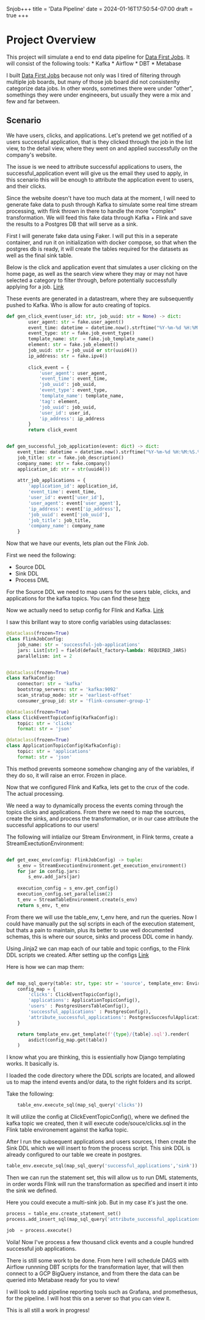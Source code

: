 Snjob+++
title = 'Data Pipeline'
date = 2024-01-16T17:50:54-07:00
draft = true
+++


# Project Overview
This project will simulate a end to end data pipeline for [Data First Jobs](www.datafirstjobs.com). It will consist of the following tools:
    * Kafka
    * Airflow
    * DBT
    * Metabase


I built [Data First Jobs](www.datafirstjobs.com) because not only was I tired of filtering through multiple job boards, but many of those job board did not consistenlty categorize data jobs. In other words, sometimes there were under "other", somethings they were under engineeers, but usually they were a mix and few and far between.

## Scenario
We have users, clicks, and applications. Let's pretend we get notified of a users successful application, that is they clicked through the job in the list view, to the detail view, where they went on and applied successfully on the company's website.

The issue is we need to attribute successful applications to users, the successful_application event will give us the email they used to apply, in this scenario this will be enough to attribute the application event to users, and their clicks.

Since the website doesn't have too much data at the moment, I will need to generate fake data to push through Kafka to simulate some real time stream processing, with flink thrown in there to handle the more "complex" transformation. We will feed this fake data through Kafka + Flink and save the results to a Postgres DB that will serve as a sink.

First I will generate fake data using Faker. I will put this in a seperate container, and run it on initialization with docker compose, so that when the postgres db is ready, it will create the tables required for the datasets as well as the final sink table.

Below is the click and application event that simulates a user clicking on the home page, as well as the search view where they may or may not have selected a category to filter through, before potentially successfully applying for a job. [Link](https://github.com/Dematom1/data_server/blob/Master/containers/fake_data/gen_fake_data.py)

These events are generated in a datastream, where they are subsequently pushed to Kafka. Who is allow for auto creating of topics.

```python
def gen_click_event(user_id: str, job_uuid: str = None) -> dict:
        user_agent: str = fake.user_agent()
        event_time: datetime = datetime.now().strftime("%Y-%m-%d %H:%M:%S.%f")[:-3]
        event_type: str = fake.job_event_type()
        template_name: str  = fake.job_template_name()
        element: str = fake.job_element()
        job_uuid: str = job_uuid or str(uuid4())
        ip_address: str = fake.ipv4()
        
        click_event = {
            'user_agent': user_agent,
            'event_time': event_time,
            'job_uuid': job_uuid,
            'event_type': event_type,
            'template_name': template_name,
            'tag': element,
            'job_uuid': job_uuid,
            'user_id': user_id,
            'ip_address': ip_address
        }
        return click_event


def gen_successful_job_application(event: dict) -> dict:
    event_time: datetime = datetime.now().strftime("%Y-%m-%d %H:%M:%S.%f")[:-3]
    job_title: str = fake.job_description()
    company_name: str = fake.company()
    application_id: str = str(uuid4())
    
    attr_job_applications = {
        'application_id': application_id,
        'event_time': event_time,
        'user_id': event['user_id'],
        'user_agent': event['user_agent'],
        'ip_address': event['ip_address'],
        'job_uuid': event['job_uuid'],
        'job_title': job_title,
        'company_name': company_name
    }
```

Now that we have our events, lets plan out the Flink Job.

First we need the following:
* Source DDL
* Sink DDL
* Process DML

For the Source DDL we need to map users for the users table, clicks, and applications for the kafka topics. You can find these [here](https://github.com/Dematom1/data_server/tree/Master/code/source)

Now we actually need to setup config for Flink and Kafka. [Link](https://github.com/Dematom1/data_server/blob/Master/code/attribute_successful_applications.py)

I saw this brillant way to store config variables using dataclasses:


```python
@dataclass(frozen=True)
class FlinkJobConfig:
    job_name: str = 'successful-job-applications'
    jars: List[str] = field(default_factory=lambda: REQUIRED_JARS)
    parallelism: int = 2


@dataclass(frozen=True)
class KafkaConfig:
    connector: str = 'kafka'
    bootstrap_servers: str = 'kafka:9092'
    scan_stratup_mode: str = 'earliest-offset'
    consumer_group_id: str = 'flink-consumer-group-1'

@dataclass(frozen=True)
class ClickEventTopicConfig(KafkaConfig):
    topic: str = 'clicks'
    format: str = 'json'

@dataclass(frozen=True)
class ApplicationTopicConfig(KafkaConfig):
    topic: str = 'applications'
    format: str = 'json'

```

This method prevents someone somehow changing any of the variables, if they do so, it will raise an error. Frozen in place.

Now that we configured Flink and Kafka, lets get to the crux of the code. The actual processing.

We need a way to dynamically process the events coming through the topics clicks and applications. From there we need to map the sources, create the sinks, and process the transformation, or in our case attribute the successful applications to our users!

The following will intialize our Stream Environment, in Flink terms, create a StreamExectutionEnvironment:
```python

def get_exec_env(config: FlinkJobConfig) -> tuple:
    s_env = StreamExecutionEnvironment.get_execution_environment()
    for jar in config.jars:
        s_env.add_jars(jar)
    
    execution_config = s_env.get_config()
    execution_config.set_parallelism(2)
    t_env = StreamTableEnvironment.create(s_env)
    return s_env, t_env
```

From there we will use the table_env, t_env here, and run the queries. 
Now I could have manually put the sql scripts in each of the execution statement, but thats a pain to maintain, plus its better to use well documented schemas, this is where our source, sinks and process DDL come in handy.

Using Jinja2 we can map each of our table and topic configs, to the Flink DDL scripts we created. After setting up the configs [Link](https://github.com/Dematom1/data_server/blob/Master/code/attribute_successful_applications.py)

Here is how we can map them:
```python

def map_sql_query(table: str, type: str = 'source', template_env: Environment = Environment(loader=FileSystemLoader('code/'))) -> str:
    config_map = {
        'clicks': ClickEventTopicConfig(),
        'applications': ApplicationTopicConfig(),
        'users' : PostgresUsersTableConfig(),
        'successful_applications' : PostgresConfig(),
        'attribute_successful_applications': PostgresSuccesfulApplicationsTableConfig()
    }

    return template_env.get_template(f'{type}/{table}.sql').render(
        asdict(config_map.get(table))
    )

```

I know what you are thinking, this is essientially how Django templating works. It basically is.

I loaded the code directory where the DDL scripts are located, and allowed us to map the intend events and/or data, to the right folders and its script.

Take the following:

```python
    table_env.execute_sql(map_sql_query('clicks'))
```

It will utilize the config at ClickEventTopicConfig(), where we defined the kafka topic we created, then it will execute code/souce/clicks.sql in the Flink table environement against the kafka topic.

After I run the subsequent applications and users sources, I then create the Sink DDL which we will insert to from the process script. This sink DDL is already configured to our table we create in postgres.

```python
table_env.execute_sql(map_sql_query('successful_applications','sink'))
```

Then we can run the statement set, this will allow us to run DML statements, in order words Flink will run the transformation as specified and insert it into the sink we defined.

Here you could execute a multi-sink job. But in my case it's just the one.

```python
process = table_env.create_statement_set()
process.add_insert_sql(map_sql_query('attribute_successful_applications', 'process'))

job  = process.execute()
```

Voila! 
Now I've process a few thousand click events and a couple hundred successful job applications. 


There is still some work to be done. From here I will schedule DAGS with Airflow runnning DBT scripts for the transformation layer, that will then connect to a GCP BigQuery instance, and from there the data can be queried into Metabase ready for you to view!

I will look to add pipeline reporting tools such as Grafana, and promethesus, for the pipeline. I will host this on a server so that you can view it. 

This is all still a work in progress!



